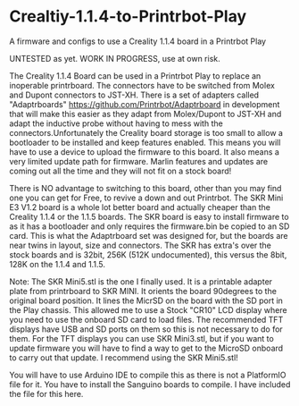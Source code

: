 # Crealtiy-1.1.4-to-Printrbot-Play
A firmware and configs to use a Creality 1.1.4 board in a Printrbot Play

UNTESTED as yet. WORK IN PROGRESS, use at own risk.

The Creality 1.1.4 Board can be used in a Printrbot Play to replace an inoperable printrboard. The connectors have to be switched
from Molex and Dupont connectors to JST-XH. There is a set of adapters called "Adaptrboards" https://github.com/Printrbot/Adaptrboard in development that will make this easier as they adapt from Molex/Dupont to JST-XH and adapt the inductive probe without having to mess with the connectors.Unfortunately the Creality board storage is too small to allow a bootloader to be installed and keep features enabled. This means you will have to use a device to upload the firmware to this board. It also means a very limited update path for firmware. Marlin features and updates are coming out all the time and they will not fit on a stock board!

There is NO advantage to switching to this board, other than you may find one you can get for Free, to revive a down and out
Printrbot. The SKR Mini E3 V1.2 board is a whole lot better board and actually cheaper than the Creality 1.1.4 or the 1.1.5 boards.
The SKR board is easy to install firmware to as it has a bootloader and only requires the firmware.bin be copied to an SD card. 
This is what the Adaptrboard set was designed for, but the boards are near twins in layout, size and connectors. The SKR has extra's over
the stock boards and is 32bit, 256K (512K undocumented), this versus the 8bit, 128K on the 1.1.4 and 1.1.5.

Note:
The SKR Mini5.stl is the one I finally used. It is a printable adapter plate from printrboard to SKR MINI. It orients the board 90degrees to the original board position. It lines the MicrSD on the board with the SD port in the Play chassis. This allowed me to use a Stock "CR10" LCD display where you need to use the onboard SD card to load files. The recommended TFT displays have USB and SD ports on them so this is not necessary to do for them. For the TFT displays you can use SKR Mini3.stl, but if you want to update firmware you will have to find a way to get to the MicroSD onboard to carry out that update. I recommend using the SKR Mini5.stl!

You will have to use Arduino IDE to compile this as there is not a PlatformIO file for it. You have to install the Sanguino boards to compile. I have included the file for this here.
